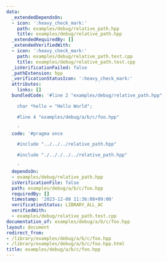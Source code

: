 ```yaml
---
data:
  _extendedDependsOn:
  - icon: ':heavy_check_mark:'
    path: examples/debug/relative_path.hpp
    title: examples/debug/relative_path.hpp
  _extendedRequiredBy: []
  _extendedVerifiedWith:
  - icon: ':heavy_check_mark:'
    path: examples/debug/relative_path.test.cpp
    title: examples/debug/relative_path.test.cpp
  _isVerificationFailed: false
  _pathExtension: hpp
  _verificationStatusIcon: ':heavy_check_mark:'
  attributes:
    links: []
  bundledCode: '#line 2 "examples/debug/relative_path.hpp"

    char *hello = "Hello World";

    #line 4 "examples/debug/a/b/c/foo.hpp"

    '
  code: '#pragma once

    #include "../../../relative_path.hpp"

    #include "./.././../../relative_path.hpp"

    '
  dependsOn:
  - examples/debug/relative_path.hpp
  isVerificationFile: false
  path: examples/debug/a/b/c/foo.hpp
  requiredBy: []
  timestamp: '2023-12-08 11:36:08+09:00'
  verificationStatus: LIBRARY_ALL_AC
  verifiedWith:
  - examples/debug/relative_path.test.cpp
documentation_of: examples/debug/a/b/c/foo.hpp
layout: document
redirect_from:
- /library/examples/debug/a/b/c/foo.hpp
- /library/examples/debug/a/b/c/foo.hpp.html
title: examples/debug/a/b/c/foo.hpp
---
```

